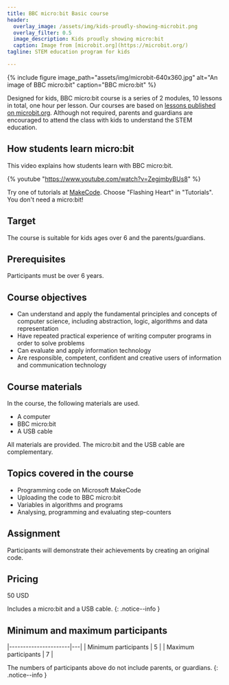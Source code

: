 ```yaml
---
title: BBC micro:bit Basic course
header:
  overlay_image: /assets/img/kids-proudly-showing-microbit.png
  overlay_filter: 0.5
  image_description: Kids proudly showing micro:bit
  caption: Image from [microbit.org](https://microbit.org/)
tagline: STEM education program for kids

---
```


{% include figure
    image_path="assets/img/microbit-640x360.jpg"
    alt="An image of BBC micro:bit"
    caption="BBC micro:bit"
%}

Designed for kids, BBC micro:bit course is a series of 2 modules, 10 lessons
in total, one hour per lesson. Our courses are based on [lessons published on
microbit.org](https://microbit.org/lessons/). Although not required, parents
and guardians are encouraged to attend the class with kids to understand the
STEM education.

## How students learn micro:bit

This video explains how students learn with BBC micro:bit.

{% youtube "https://www.youtube.com/watch?v=ZegjmbyBUs8" %}

Try one of tutorials at [MakeCode](https://makecode.microbit.org/). Choose "Flashing
Heart" in "Tutorials". You don't need a micro:bit!

## Target

The course is suitable for kids ages over 6 and the parents/guardians.

## Prerequisites

Participants must be over 6 years.

## Course objectives

- Can understand and apply the fundamental principles and concepts of computer
  science, including abstraction, logic, algorithms and data representation
- Have repeated practical experience of writing computer programs in order to
  solve problems
- Can evaluate and apply information technology
- Are responsible, competent, confident and creative users of information and
  communication technology

## Course materials

In the course, the following materials are used.

- A computer
- BBC micro:bit
- A USB cable

All materials are provided. The micro:bit and the USB cable are complementary.

## Topics covered in the course

- Programming code on Microsoft MakeCode
- Uploading the code to BBC micro:bit
- Variables in algorithms and programs
- Analysing, programming and evaluating step-counters

## Assignment

Participants will demonstrate their achievements by creating an original code.

## Pricing

50 USD

Includes a micro:bit and a USB cable.
{: .notice--info }

## Minimum and maximum participants

|----------------------|---|
| Minimum participants | 5 |
| Maximum participants | 7 |

The numbers of participants above do not include parents, or guardians.
{: .notice--info }
